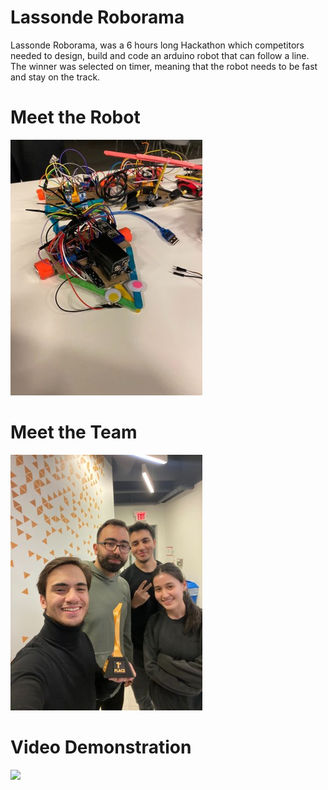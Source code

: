 # Lassonde Roborama
Lassonde Roborama, was a 6 hours long Hackathon which competitors needed to design, build and code an arduino robot that can follow a line. The winner was selected on timer, meaning that the robot needs to be fast and stay on the track.

# Meet the Robot
![](https://github.com/xAssasinSoulx/LassondeRoborama/blob/main/robot.jpg)

# Meet the Team
![](https://github.com/xAssasinSoulx/LassondeRoborama/blob/main/team.jpg)

# Video Demonstration
![](https://github.com/xAssasinSoulx/LassondeRoborama/blob/main/video.gif)
